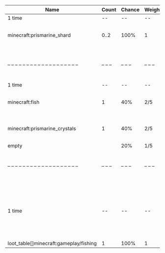 | Name                                   | Count | Chance | Weight | Comment                                                                          |
| -------------------------------------- | ----- | ------ | ------ | -------------------------------------------------------------------------------- |
| 1 time                                 |    -- |     -- |     -- |                                                                                  |
| minecraft:prismarine_shard             |  0..2 |   100% |      1 | add drop: 0..1 * level {enchantment: looting}                                    |
| – – – – – – – – – – – – – – – – – – –  | – – – | – – –  | – – –  | – – – – – – – – – – – – – – – – – – – – – – – – – – – – – – – – – – – – – – – –  |
| 1 time                                 |    -- |     -- |     -- |                                                                                  |
| minecraft:fish                         |     1 |    40% |    2/5 | add drop: 0..1 * level {enchantment: looting}                                    |
| minecraft:prismarine_crystals          |     1 |    40% |    2/5 | add drop: 0..1 * level {enchantment: looting}                                    |
| empty                                  |       |    20% |    1/5 |                                                                                  |
| – – – – – – – – – – – – – – – – – – –  | – – – | – – –  | – – –  | – – – – – – – – – – – – – – – – – – – – – – – – – – – – – – – – – – – – – – – –  |
| 1 time                                 |    -- |     -- |     -- | killed by player, random chance {enchantment: looting}: 0.025% + 0.01%*(level-1) |
| loot_table[]minecraft:gameplay/fishing |     1 |   100% |      1 |                                                                                  |